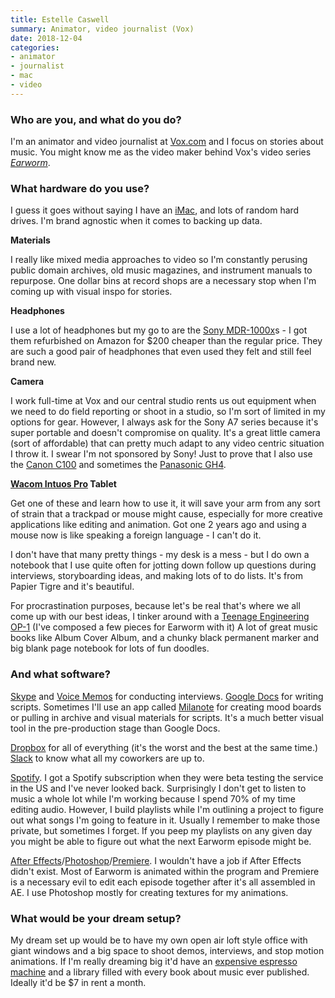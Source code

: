 ```yaml
---
title: Estelle Caswell
summary: Animator, video journalist (Vox) 
date: 2018-12-04
categories:
- animator
- journalist
- mac
- video
---
```


### Who are you, and what do you do?

I'm an animator and video journalist at [Vox.com](https://vox.com/ "A news website.") and I focus on stories about music. You might know me as the video maker behind Vox's video series [_Earworm_](https://www.youtube.com/playlist?list=PLJ8cMiYb3G5fyqfIwGjH2fYC5fFLfdwW4 "The Earworm video series on YouTube.").

### What hardware do you use?

I guess it goes without saying I have an [iMac][], and lots of random hard drives. I'm brand agnostic when it comes to backing up data. 

**Materials**

I really like mixed media approaches to video so I'm constantly perusing public domain archives, old music magazines, and instrument manuals to repurpose. One dollar bins at record shops are a necessary stop when I'm coming up with visual inspo for stories. 

**Headphones**

I use a lot of headphones but my go to are the [Sony MDR-1000x][mdr-1000x]s - I got them refurbished on Amazon for $200 cheaper than the regular price. They are such a good pair of headphones that even used they felt and still feel brand new. 

**Camera**

I work full-time at Vox and our central studio rents us out equipment when we need to do field reporting or shoot in a studio, so I'm sort of limited in my options for gear. However, I always ask for the Sony A7 series because it's super portable and doesn't compromise on quality. It's a great little camera (sort of affordable) that can pretty much adapt to any video centric situation I throw it. I swear I'm not sponsored by Sony! Just to prove that I also use the [Canon C100][eos-c100] and sometimes the [Panasonic GH4][lumix-dmc-gh4]. 

**[Wacom Intuos Pro][intuos-pro] Tablet**

Get one of these and learn how to use it, it will save your arm from any sort of strain that a trackpad or mouse might cause, especially for more creative applications like editing and animation. Got one 2 years ago and using a mouse now is like speaking a foreign language - I can't do it. 

I don't have that many pretty things - my desk is a mess - but I do own a notebook that I use quite often for jotting down follow up questions during interviews, storyboarding ideas, and making lots of to do lists. It's from Papier Tigre and it's beautiful. 

For procrastination purposes, because let's be real that's where we all come up with our best ideas, I tinker around with a [Teenage Engineering OP-1][op-1] (I've composed a few pieces for Earworm with it) A lot of great music books like Album Cover Album, and a chunky black permanent marker and big blank page notebook for lots of fun doodles. 

### And what software?

[Skype][] and [Voice Memos][voice-memos-ios] for conducting interviews. [Google Docs][google-docs] for writing scripts. Sometimes I'll use an app called [Milanote][] for creating mood boards or pulling in archive and visual materials for scripts. It's a much better visual tool in the pre-production stage than Google Docs. 

[Dropbox][] for all of everything (it's the worst and the best at the same time.) [Slack][] to know what all my coworkers are up to.

[Spotify][]. I got a Spotify subscription when they were beta testing the service in the US and I've never looked back. Surprisingly I don't get to listen to music a whole lot while I'm working because I spend 70% of my time editing audio. However, I build playlists while I'm outlining a project to figure out what songs I'm going to feature in it. Usually I remember to make those private, but sometimes I forget. If you peep my playlists on any given day you might be able to figure out what the next Earworm episode might be. 

[After Effects][after-effects]/[Photoshop][]/[Premiere][]. I wouldn't have a job if After Effects didn't exist. Most of Earworm is animated within the program and Premiere is a necessary evil to edit each episode together after it's all assembled in AE. I use Photoshop mostly for creating textures for my animations.

### What would be your dream setup?

My dream set up would be to have my own open air loft style office with giant windows and a big space to shoot demos, interviews, and stop motion animations. If I'm really dreaming big it'd have an [expensive espresso machine][gs3] and a library filled with every book about music ever published. Ideally it'd be $7 in rent a month.

[after-effects]: https://www.adobe.com/products/aftereffects.html "Motion graphics and video editing software."
[dropbox]: https://www.dropbox.com/ "Online syncing and storage."
[eos-c100]: https://www.usa.canon.com/shop/cameras/view-all-cameras "A digital video camera."
[google-docs]: https://en.wikipedia.org/wiki/Google_Docs "A web-based office suite."
[gs3]: http://web.archive.org/web/20230706200347/https://home.lamarzoccousa.com/gs3/ "An espresso machine."
[imac]: https://www.apple.com/imac-24/ "An all-in-one computer."
[intuos-pro]: http://web.archive.org/web/20190506070316/https://www.wacom.com/en-ca/products/pen-tablets/intuos-pro-medium "A drawing tablet with multi-touch support."
[lumix-dmc-gh4]: http://web.archive.org/web/20230408170730/http://www.amazon.com/Panasonic-DMC-GH4KBODY-16-05MP-Mirrorless-Cinematic/dp/B00I9GYG8O "A 16.05 megapixel digital camera."
[mdr-1000x]: https://electronics.sony.com/audio/headphones/c/all-headphones "Wireless noise-cancelling headphones."
[milanote]: https://milanote.com/ "A web service for planning creative projects."
[op-1]: https://teenage.engineering/products/op-1 "A unique synthesizer."
[photoshop]: https://www.adobe.com/products/photoshop.html "A bitmap image editor."
[premiere]: https://www.adobe.com/products/premiere.html "A video editing suite."
[skype]: https://www.skype.com/en/ "Voice and video chat software."
[slack]: https://slack.com/intl/ja-jp/ "A collaboration service."
[spotify]: https://open.spotify.com/__noul__?pfhp=2c2ccb58-8a92-4713-a1c0-8b43b3090b49 "A music streaming service."
[voice-memos-ios]: https://en.wikipedia.org/wiki/IPhone_OS_3#Voice_Memos "An app for recording voice memos."
